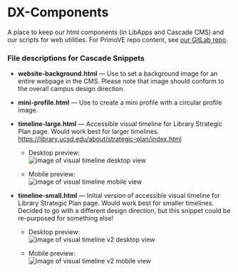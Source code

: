 # DX-Components
A place to keep our html components (in LibApps and Cascade CMS) and our scripts for web utilities. For PrimoVE repo content, see [our GitLab repo](https://gitlab.com/ucsdlibrary/development/primo-stage/-/tree/trunk?ref_type=heads).

### File descriptions for Cascade Snippets
- **website-background.html** — Use to set a background image for an entire webpage in the CMS. Please note that image should conform to the overall campus design direction.  

- **mini-profile.html** — Use to create a mini profile with a circular profile image.
  
- **timeline-large.html** — Accessible visual timeline for Library Strategic Plan page. Would work best for larger timelines. https://library.ucsd.edu/about/strategic-plan/index.html  
  
  - Desktop preview:  
![image of visual timeline desktop view](/assets/visual-timeline-desktop.png)
  
  - Mobile preview:  
![image of visual timeline mobile view](/assets/visual-timeline-mobile.png)
  
- **timeline-small.html** — Initial version of accessible visual timeline for Library Strategic Plan page. Would work best for smaller timelines. Decided to go with a different design direction, but this snippet could be re-purposed for something else!
  
  - Desktop preview:  
![image of visual timeline v2 desktop view](/assets/visual-timeline-v2-desktop.png)
  
  - Mobile preview:  
![image of visual timeline v2 mobile view](/assets/visual-timeline-v2-mobile.png)
